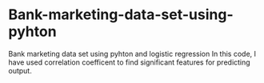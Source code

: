 # Bank-marketing-data-set-using-pyhton
Bank marketing data set using pyhton and logistic regression
In this code, I have used correlation coefficent to find significant features for predicting output.

